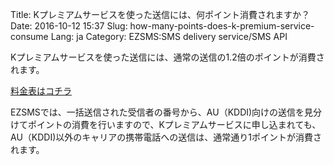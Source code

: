Title: Kプレミアムサービスを使った送信には、何ポイント消費されますか？
Date: 2016-10-12 15:37
Slug: how-many-points-does-k-premium-service-consume
Lang: ja
Category: EZSMS:SMS delivery service/SMS API

Kプレミアムサービスを使った送信には、通常の送信の1.2倍のポイントが消費されます。

[料金表はコチラ](https://www.ezsms.biz/ja/faq/price/)

EZSMSでは、一括送信された受信者の番号から、AU（KDDI)向けの送信を見分けてポイントの消費を行いますので、Kプレミアムサービスに申し込まれても、AU（KDDI)以外のキャリアの携帯電話への送信は、通常通り1ポイントが消費されます。